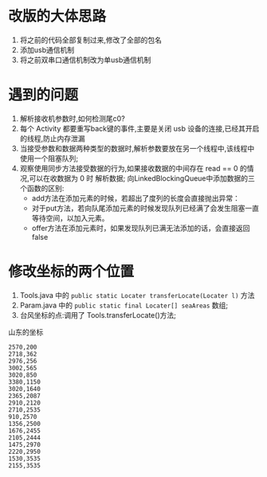 # 改版的大体思路

1. 将之前的代码全部复制过来,修改了全部的包名
1. 添加usb通信机制
1. 将之前双串口通信机制改为单usb通信机制

# 遇到的问题
1. 解析接收机参数时,如何检测尾c0?
1. 每个 Activity 都要重写back键的事件,主要是关闭 usb 设备的连接,已经其开启的线程,防止内存泄漏
1. 当接受参数和数据两种类型的数据时,解析参数要放在另一个线程中,该线程中使用一个阻塞队列<String>;
1. 观察使用同步方法接受数据的行为,如果接收数据的中间存在 read == 0 的情况,可以在收数据为 0 时 解析数据;
    向LinkedBlockingQueue中添加数据的三个函数的区别:
    - add方法在添加元素的时候，若超出了度列的长度会直接抛出异常：
    - 对于put方法，若向队尾添加元素的时候发现队列已经满了会发生阻塞一直等待空间，以加入元素。
    - offer方法在添加元素时，如果发现队列已满无法添加的话，会直接返回false

# 修改坐标的两个位置
1. Tools.java 中的 `public static Locater transferLocate(Locater l)` 方法
2. Param.java 中的 `public static final Locater[] seaAreas` 数组;
3. 台风坐标的点:调用了 Tools.transferLocate()方法;








山东的坐标
```
2570,200
2718,362
2976,256
3002,565
3020,850
3380,1150
3020,1640
2365,2087
2910,2120
2710,2535
910,2570
1356,2500
1676,2455
2105,2444
1475,2970
2220,2950
1530,3535
2155,3535
```